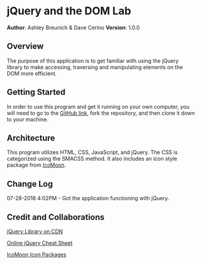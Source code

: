 # jQuery and the DOM Lab

**Author**: Ashley Breunich & Dave Cerino
**Version**: 1.0.0

## Overview
The purpose of this application is to get familiar with using the jQuery library to make accessing, traversing and manipulating elements on the DOM more efficient.   

## Getting Started
In order to use this program and get it running on your own computer, you will need to go to the [GitHub link](https://github.com/ashley-breunich/02-jquery-and-the-dom), fork the repository, and then clone it down to your machine.

## Architecture
This program utilizes HTML, CSS, JavaScript, and jQuery. The CSS is categorized using the SMACSS method. It also includes an icon style package from [IcoMoon](https://icomoon.io/).

## Change Log
07-28-2018 4:02PM - Got the application functioning with jQuery.

## Credit and Collaborations
[jQuery Library on CDN](https://code.jquery.com/)

[Online jQuery Cheat Sheet](https://oscarotero.com/jquery/)

[IcoMoon Icon Packages](https://icomoon.io/)